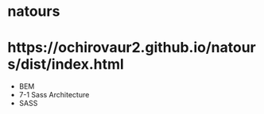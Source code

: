 # natours
<h1><a>https://ochirovaur2.github.io/natours/dist/index.html</a></h1>
<ul>
  <li>BEM</li>
  <li>7-1 Sass Architecture</li>
  <li>SASS</li>
</ul>
